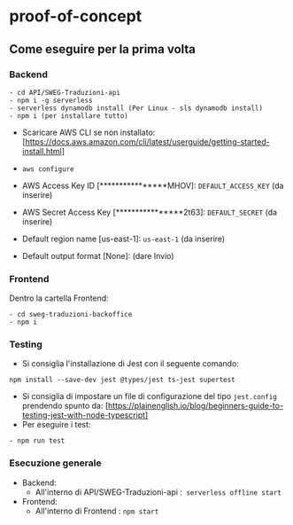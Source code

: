 # proof-of-concept

## Come eseguire per la prima volta

### Backend

```
- cd API/SWEG-Traduzioni-api
- npm i -g serverless 
- serverless dynamodb install (Per Linux - sls dynamodb install)
- npm i (per installare tutto)
```
- Scaricare AWS CLI se non installato: [https://docs.aws.amazon.com/cli/latest/userguide/getting-started-install.html]

- ```aws configure```
- AWS Access Key ID [****************MHOV]: ```DEFAULT_ACCESS_KEY``` (da inserire)
- AWS Secret Access Key [****************2t63]: ```DEFAULT_SECRET``` (da inserire)
- Default region name [us-east-1]: ```us-east-1``` (da inserire)
- Default output format [None]: (dare Invio)

### Frontend

Dentro la cartella Frontend:
```
- cd sweg-traduzioni-backoffice
- npm i
```

### Testing

- Si consiglia l'installazione di Jest con il seguente comando:
```
npm install --save-dev jest @types/jest ts-jest supertest
```
- Si consiglia di impostare un file di configurazione del tipo ```jest.config``` prendendo spunto da: [https://plainenglish.io/blog/beginners-guide-to-testing-jest-with-node-typescript]
- Per eseguire i test:
```
- npm run test 
```

### Esecuzione generale

- Backend:
  - All'interno di API/SWEG-Traduzioni-api :``` serverless offline start```
- Frontend:
  - All'interno di Frontend : ```npm start```

